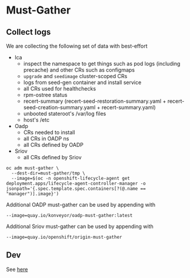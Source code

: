 # Must-Gather

## Collect logs

We are collecting the following set of data with best-effort

- lca
  - inspect the namespace to get things such as pod logs (including precache) and other CRs such as configmaps  
  - `upgrade` and `seedimage` cluster-scoped CRs  
  - logs from seed-gen container and install service  
  - all CRs used for healthchecks
  - rpm-ostree status
  - recert-summary (recert-seed-restoration-summary.yaml + recert-seed-creation-summary.yaml + recert-summary.yaml)
  - unbooted stateroot's /var/log files
  - host's /etc
- Oadp  
  - CRs needed to install  
  - all CRs in OADP ns
  - all CRs defined by OADP  
- Sriov
  - all CRs defined by Sriov  

```shell
oc adm must-gather \
  --dest-dir=must-gather/tmp \
  --image=$(oc -n openshift-lifecycle-agent get deployment.apps/lifecycle-agent-controller-manager -o jsonpath='{.spec.template.spec.containers[?(@.name == "manager")].image}')
```

Additional OADP must-gather can be used by appending with

```shell
--image=quay.io/konveyor/oadp-must-gather:latest
```

Additional Sriov must-gather can be used by appending with

```shell
--image=quay.io/openshift/origin-must-gather
```

## Dev  

See [here](../DEVELOPING.md#must-gather)
